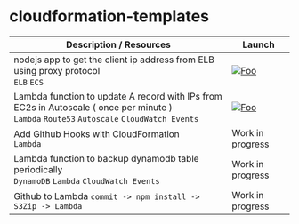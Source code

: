 # cloudformation-templates




| Description / Resources   | Launch |
| ------------------------  | ------ |
| nodejs app to get the client ip address from ELB using proxy protocol <br/> `ELB` `ECS` |  [![Foo](https://s3.amazonaws.com/cloudformation-examples/cloudformation-launch-stack.png)](https://console.aws.amazon.com/cloudformation/home#/stacks/new?stackName=elb-ecs-proxyprotocol&templateURL=https://raw.githubusercontent.com/awspilot/cloudformation-templates/master/elb-proxyprotocol/cloudformation-elb-proxyprotocol.yaml) |
| Lambda function to update A record with IPs from EC2s in Autoscale ( once per minute ) <br/> ``Lambda`` ``Route53`` `Autoscale` `CloudWatch Events` | [![Foo](https://s3.amazonaws.com/cloudformation-examples/cloudformation-launch-stack.png)](https://console.aws.amazon.com/cloudformation/home#/stacks/new?stackName=elb-ecs-proxyprotocol&templateURL=https://raw.githubusercontent.com/awspilot/cloudformation-templates/master/autoscale-route53-ip/autoscale-route53-ip.yaml) |
| Add Github Hooks with CloudFormation <br /> `Lambda` | Work in progress |
| Lambda function to backup dynamodb table periodically <br/> `DynamoDB` `Lambda` `CloudWatch Events` | Work in progress |
| Github to Lambda ``commit -> npm install -> S3Zip -> Lambda `` | Work in progress |
